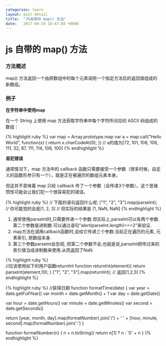 ```yaml
---
categories: learn
layout: post-detail
title:  "JS自带的 map() 方法"
date:   2017-04-24 18:47:04 +0800
---
```


# js 自带的 map() 方法

### **方法概述**

map() 方法返回一个由原数组中的每个元素调用一个指定方法后的返回值组成的新数组。

### **例子**

   **在字符串中使用map**

在一个 String  上使用 map 方法获取字符串中每个字符所对应的 ASCII 码组成的数组：
	
{% highlight ruby %}
	var map = Array.prototype.map
	var a = map.call("Hello World", function(x) { return x.charCodeAt(0); })
	// a的值为[72, 101, 108, 108, 111, 32, 87, 111, 114, 108, 100]
{% endhighlight %}	
	
**易犯错误**

   通常情况下，map 方法中的 callback 函数只需要接受一个参数（很多时候，自定义的函数形参只有一个），就是正在被遍历的数组元素本身。

   但这并不意味着 map 只给 callback 传了一个参数（会传递3个参数）。这个思维惯性可能会让我们犯一个很容易犯的错误。

{% highlight ruby %} 
	// 下面的语句返回什么呢:
	["1", "2", "3"].map(parseInt);
	// 你可能觉的会是[1, 2, 3]
	// 但实际的结果是 [1, NaN, NaN]
{% endhighlight %}	

1. 通常使用parseInt时,只需要传递一个参数.但实际上,parseInt可以有两个参数.第二个参数是进制数.可以通过语句"alert(parseInt.length)===2"来验证.
2. map方法在调用callback函数时,会给它传递三个参数:当前正在遍历的元素, 元素索引, 原数组本身.
3. 第三个参数parseInt会忽视, 但第二个参数不会,也就是说,parseInt把传过来的索引值当成进制数来使用.从而返回了NaN.

{% highlight ruby %} 	
	//应该使用如下的用户函数returnInt 
	function returnInt(element){
		return parseInt(element,10);
	} 
	["1", "2", "3"].map(returnInt);
	// 返回[1,2,3] 
{% endhighlight %}	

{% highlight ruby %} 
//获得日期
function formatTime(date) {
  var year = date.getFullYear()
  var month = date.getMonth() + 1
  var day = date.getDate()

  var hour = date.getHours()
  var minute = date.getMinutes()
  var second = date.getSeconds() 
  
  return [year, month, day].map(formatNumber).join('/') + ' ' + [hour, minute, second].map(formatNumber).join(':')
}

function formatNumber(n) {
  n = n.toString()
  return n[1] ? n : '0' + n
}
{% endhighlight %}
